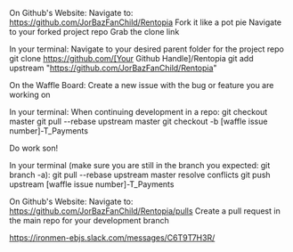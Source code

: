 On Github's Website:
  Navigate to: https://github.com/JorBazFanChild/Rentopia
    Fork it like a pot pie
  Navigate to your forked project repo
    Grab the clone link

In your terminal:
  Navigate to your desired parent folder for the project repo
  git clone https://github.com/[Your Github Handle]/Rentopia
  git add upstream "https://github.com/JorBazFanChild/Rentopia"

On the Waffle Board:
  Create a new issue with the bug or feature you are working on

In your terminal:
  When continuing development in a repo:
    git checkout master
    git pull --rebase upstream master
  git checkout -b [waffle issue number]-T_Payments

Do work son!

In your terminal (make sure you are still in the branch you expected: git branch -a):
  git pull --rebase upstream master
  resolve conflicts
  git push upstream [waffle issue number]-T_Payments

On Github's Website:
  Navigate to: https://github.com/JorBazFanChild/Rentopia/pulls
  Create a pull request in the main repo for your development branch

https://ironmen-ebjs.slack.com/messages/C6T9T7H3R/
